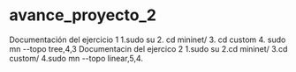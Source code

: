 # avance_proyecto_2
Documentación del ejercicio 1
1.sudo su
2. cd mininet/
3. cd custom
4. sudo mn --topo tree,4,3
Documentacin del ejercico 2
1.sudo su
2.cd mininet/
3.cd custom/
4.sudo mn --topo linear,5,4.


